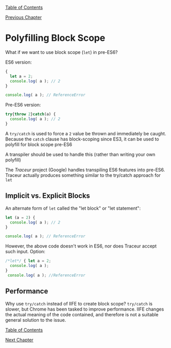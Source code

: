 [Table of Contents](_toc.md)

[Previous Chapter](appendixA.md)

# Polyfilling Block Scope #
What if we want to use block scope (`let`) in pre-ES6?

ES6 version:

```js
{
  let a = 2;
  console.log( a ); // 2
}

console.log( a ); // ReferenceError
```

Pre-ES6 version:

```js
try{throw 2}catch(a) {
  console.log( a ); // 2
}
```

A `try/catch` is used to force a `2` value be thrown and immediately be
caught.  Because the `catch` clause has block-scoping since ES3, it can
be used to polyfill for block scope pre-ES6

A transpiler should be used to handle this (rather than writing your own
polyfill)

The *Traceur* project (Google) handles transpiling ES6 features into pre-ES6. Traceur actually produces something similar to the try/catch approach for `let`

## Implicit vs. Explicit Blocks ##
An alternate form of `let` called the "let block" or "let statement":

```js
let (a = 2) {
  console.log( a ); // 2
}

console.log( a ); // ReferenceError
```

However, the above code doesn't work in ES6, nor does Traceur accept
such input.  Option:

```js
/*let*/ { let a = 2;
  console.log( a );
}
 console.log( a ); //ReferenceError
```

## Performance ##
Why use `try/catch` instead of IIFE to create block scope?  `try/catch` is
slower, but Chrome has been tasked to improve performance.  IIFE changes
the actual meaning of the code contained, and therefore is not a suitable
general solution to the issue.

[Table of Contents](_toc.md)

[Next Chapter](appendixC.md)
